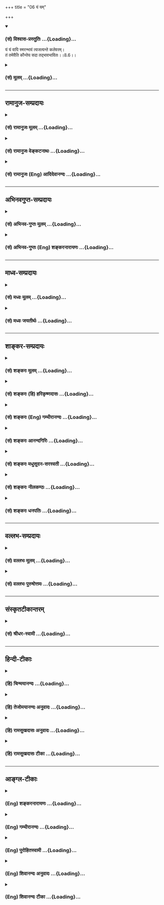 +++
title = "06 यं यम्"

+++
<div class="js_include" newlevelforh1="3" title="(सं) विश्वास-प्रस्तुतिः" unfilled url="/purANam/mahAbhAratam/06-bhIShma-parva/02-bhagavad-gItA-parva/saMskRtam/vishvAsa-prastutiH/08_axara-para-brahma-yo/06_yaM_yam.md">
<details open><summary><h3>(सं) विश्वास-प्रस्तुतिः ...{Loading}...</h3></summary>

यं यं वापि स्मरन्भावं त्यजत्यन्ते कलेवरम्।  
तं तमेवैति कौन्तेय सदा तद्भावभावितः।।8.6।।
</details>
</div>
<div class="js_include collapsed" newlevelforh1="3" title="(सं) मूलम्" unfilled url="/purANam/mahAbhAratam/06-bhIShma-parva/02-bhagavad-gItA-parva/saMskRtam/mUlam/08_axara-para-brahma-yo/06_yaM_yam.md">
<details><summary><h3>(सं) मूलम् ...{Loading}...</h3></summary>

यं यं वापि स्मरन्भावं त्यजत्यन्ते कलेवरम्।  
तं तमेवैति कौन्तेय सदा तद्भावभावितः।।8.6।।
</details>
</div>


_________________
## रामानुज-सम्प्रदायः
<div class="js_include collapsed" newlevelforh1="3" title="(सं) रामानुजः मूलम्" unfilled url="/purANam/mahAbhAratam/06-bhIShma-parva/02-bhagavad-gItA-parva/saMskRtam/rAmAnujaH/mUlam/08_axara-para-brahma-yo/06_yaM_yam.md">
<details><summary><h3>(सं) रामानुजः मूलम् ...{Loading}...</h3></summary>

।।8.6।।**अन्ते** अन्तकाले **यं यं वा अपि भावं स्मरन् कलेवरं त्यजति तं
तं** भावम् **एव** मरणान्तरम् **एति।** अन्त्यप्रत्ययश्च पूर्वभावितविषय एव
जायते। यस्मात् पूर्वकालाभ्यस्तविषये एव अन्त्यप्रत्ययो जायते --

</details>
</div>
<div class="js_include collapsed" newlevelforh1="3" title="(सं) रामानुजः वेङ्कटनाथः" unfilled url="/purANam/mahAbhAratam/06-bhIShma-parva/02-bhagavad-gItA-parva/saMskRtam/rAmAnujaH/venkaTanAthaH/08_axara-para-brahma-yo/06_yaM_yam.md">
<details><summary><h3>(सं) रामानुजः वेङ्कटनाथः ...{Loading}...</h3></summary>

  
  
।।8.6।। न केवलमीश्वरविषयान्तिमप्रत्ययस्वभावोऽयमिति मन्तव्यम् किन्तु
सर्वसाधारणमिदमत्राप्युक्तमिति प्रयोजकाकारोयं यम् इति श्लोकेनोच्यत इत्याह
-- स्मर्तुरिति। अन्तशब्दः पूर्वश्लोकाभिहितान्तकालपरः। तस्य
चान्तिमप्रत्ययप्रभावज्ञापनायस्मरन् इत्यनेनान्वय इति दर्शयति -- अन्ते
अन्तकाले इति। वीप्सयावापि इत्यनेन च स्मर्तव्यविषयनियमो
नीचोत्तमविषयवैषम्याभावश्च दर्शितः। तं तम् इति वीप्सया
त्वसङकीर्णतत्तत्प्राप्तिः। अवधारणेन प्रबलपुण्यान्तरेणापि तस्या
दुर्वारत्वं च विवक्षितम्। भावशब्दोऽत्र स्वभावपरः। धर्मिप्रत्ययस्तु
नान्तरीयकः। भावशब्दस्यात्र पदार्थपरत्वे प्रस्तुतभावशब्दवैरूप्यन्तं तमेति
इति साजात्यलक्षणा च। तं तमेवैति इत्यत्र यत्र क्वचन जन्मनि
सर्वसाधारणतज्जातियोगमात्रव्युदासायोक्तंमरणानन्तरमिति। नह्यादिभरतमृगत्वे
जन्मान्तरव्यवधानंसदा तद्भावभावितः इत्यनेनान्तिमस्मृतिहेतुर्विवक्षित
इत्याह -- अन्तिमप्रत्ययश्चेति। तद्भावभावितः तद्भावनावासित इत्यर्थः
तस्मिन् भावो भावितो येनेति वा तद्भावभावितः।  
  

</details>
</div>
<div class="js_include collapsed" newlevelforh1="3" title="(सं) रामानुजः (Eng) आदिदेवानन्दः" unfilled url="/purANam/mahAbhAratam/06-bhIShma-parva/02-bhagavad-gItA-parva/saMskRtam/rAmAnujaH/english/AdidevAnandaH/08_axara-para-brahma-yo/06_yaM_yam.md">
<details><summary><h3>(सं) रामानुजः (Eng) आदिदेवानन्दः ...{Loading}...</h3></summary>

8.6 'At the end,' at the time of death, remembering whatsoever thought
one abandones the body, to that alone one goes after death. The final
thought arises only with reference to objects pervioulsy ruminated upon
in one's thought. As the final thought results only about an object
previously contemplated upon,

</details>
</div>


_________________
## अभिनवगुप्त-सम्प्रदायः
<div class="js_include collapsed" newlevelforh1="3" title="(सं) अभिनव-गुप्तः मूलम्" unfilled url="/purANam/mahAbhAratam/06-bhIShma-parva/02-bhagavad-gItA-parva/saMskRtam/abhinava-guptaH/mUlam/08_axara-para-brahma-yo/06_yaM_yam.md">
<details><summary><h3>(सं) अभिनव-गुप्तः मूलम् ...{Loading}...</h3></summary>

।।8.5 -- 8.7।। अथ योऽवशिष्टः प्रश्नः कथं प्रयाणकाले ज्ञेयोऽसि इति तं
निर्णयति -- अन्तकालेऽपि इत्यादि असंशयम् इत्यन्तम्। न केवलं
स्वस्थावस्थायां यावत् अन्तकालेऽपि +++(N कालेऽपीति)+++ । मामेति --
व्यवच्छिन्नसकलोपाधिकम्। कथं च अस्वस्थावस्थायां +++(K [n] अन्तावस्थायाम्)+++
विनिवत्तसकलेन्द्रियचेष्टस्य भगवान् स्मृतिपथमुपेयात् इत्युपायमपि उपदिशति
तस्मादिति। सर्वावस्थासु व्यावहारिकीष्वपि यस्य भगवत्तत्त्वं न हृदयादपयाति
तस्य भगवत्येव सकलकर्मसंन्यासिनः सततं भगवन्मयस्य अवश्यं स्वयमेव
भगवत्तत्त्वं स्मृतिविषयतां यातीति। सदातद्भावभावितत्त्वं च अत्र हेतुः।
अतः एवाह -- येनैव वस्तुना सदा भावितान्तःकरणः +++(NK [n] अन्तःकरणभावः)+++ तदेव
मरणसमये स्मर्यते तद्भाव एव च प्राप्यते इति। सर्वथा मत्परम एव मत्प्रेप्सः
स्यादित्यत्र तात्पर्यम्। न तु यदेवान्ते स्मर्यते तत्तत्त्वमेवावाप्यते +++(N
तत्तदेवावाप्यते)+++ इति। एवं हि सति ज्ञानिनोऽपि
यावच्छरीरभाविधातुदोषविकलितचिवृत्तेर्जडतां प्राप्तस्य,तामसस्येव गतिः
स्यात्। न च अम्युपगमोऽत्र युक्तः प्रमाणभूतश्रुतिविरोधात्। अस्ति हि --
तीर्थे श्वपचगृहे वा नष्टस्मृतिरपि परित्यजन् देहम्।  
  
ज्ञानसमकालमुक्तः कैवल्यं याति हतशोकः।। इति +++(PS 83 )+++तस्मादेवं विध्यनुवादौ।
सदा येन भावितमन्तःकरणं तदेवान्ते प्रयाणानन्तरं प्राप्यते। तच्च स्मर्यते
न वा इति नात्र निर्बन्धः। अन्वाचयश्चायम् अपिशब्देन सूचितः। स्मरणस्य
असर्वथाभावं वाशब्दः स्फुटयति। सदा च मत्परमो जनः सर्वथा स्यात् इति
तात्पर्यं मुनिरेव प्रकटयति। यदाह -- तस्मात् सर्वेषु कालेषु मानुस्मर इति।
तेनेत्थमत्र पदसङ्गतिः -- सदा यं यं भावं स्मरन् कलेबरं त्यजति अन्तेऽपि वा
स्मरन् -- वाग्रहणात् अस्मरन् ,वा -- तं तमेवैति। यतोऽसौ सदा तद्भावेन
भावितः। अन्ये तु -- कलेवरं त्यजति सति अन्ते कलेवरत्यागक्षणे
बन्धुपुत्रादिप्रमात्रगोचरे +++(SK [n] -- प्रमात्रन्तरागोचरे)+++
श्वासायासहिक्कागद्गदादिचेष्टाचरमभाविनि क्षणे शरीरदार्ढ्यबन्धप्रतनूभावात्
देहकृतसुखदुःखमोहबन्धे,+++(K -- वन्ध्ये)+++ कालांशे देहत्यजनशब्दवाचेय यदेव
स्मरति तदेव प्रथमसंविदनुगृहीतम् अस्य रूपं संपद्यते। तादृशे +++(SN तादृशि)+++ च
काले स्मरणस्य कारणं सदा तद्भावभावितत्त्वमिति। त्यजति इति सप्तमी योज्या
इति। प्राक्तन एवार्थः। ननु एवमन्तकाले किं प्रयोजनं तत्स्मरणेन क एवमाह
प्रयोजनम् इति किंतु वस्तुवृत्तोपनतमेव तद्भवति तस्मिन्नन्त्ये क्षणे। ननु
पुत्रकलत्रबन्धुभृतेः शिशिरोदकपानादेर्वा अन्त्ये क्षणे दृष्टं स्मरणम् इति
तद्भावापत्तिः स्यात् मैवम्। न हि सोऽन्त्यः क्षणः स्फुटदेहावस्थानात्। न
हि असावन्त्यः क्षणः अस्मद्विवक्षितो भवादृशैर्लक्ष्यते। तत्र त्वन्त्ये
क्षणे येनैव रूपेण भवितव्यं तत्संस्कारस्य दूरवर्त्तिनोऽपि --
जातिदेशकालव्यवहितानामपि +++(SN omit जाति also the following compound word
स्मृति,etc.)+++ आनन्तर्यम् स्मृतिसंस्कारयोरेकरूपत्त्वात् +++(YS IV 9.)+++इति
न्यायेन प्रबोधेन भाव्यम्। तद्वशात् तत्स्मरणं तत्स्मृत्या
तद्भावप्राप्तिः। कस्य चित्तु देहस्य स्वस्थावस्थायामपि तदेव
काकतालीयवशाद्व्यज्यते। यथा मृगादेः पुराणे वर्णनं तत्कृतं तु मृगत्वम्। अत
एव प्रयाणकालेऽपि च माम् +++(VII30 )+++ इत्यादौ अपि च इति ग्रहणम्। ये हि सदा
भगवन्तं भावयन्ति,एवंभूता भविष्यामः इति तेषान्तज्जः
संस्कारोऽन्यसंस्कारप्रतिबन्धी +++(YS I 50 )+++इति न्यायेन
तस्यामलक्ष्यायामन्तदशायां संस्कारान्तरापहस्तनेन तत्संस्कारकृते
तत्तत्त्वस्मरणे देहसद्भावक्षणकृते च तस्य स्मरणे +++(omits देहसद्भाव --
स्मरणे)+++ अनन्तरं देहविनिपातक्षणे एव कालसंस्कारनिवृत्तेः
तदिदमित्यादिवेद्यविभागानवभासात् संविन्मात्रसतत्त्वपरमेश्वरस्वभावतैव भवति
+++(CA adds इति श्रीमदभिनवगुप्तगुरूणां संमतम् ( संस्मृतम्)+++ after भवति)
इत्यलम् ( इत्यलं बहुना)। असंशयमिति -- नात्र संदेग्धव्यमिति
\[तात्पर्यम्\]।

</details>
</div>
<div class="js_include collapsed" newlevelforh1="3" title="(सं) अभिनव-गुप्तः (Eng) शङ्करनारायणः" unfilled url="/purANam/mahAbhAratam/06-bhIShma-parva/02-bhagavad-gItA-parva/saMskRtam/abhinava-guptaH/english/shankaranArAyaNaH/08_axara-para-brahma-yo/06_yaM_yam.md">
<details><summary><h3>(सं) अभिनव-गुप्तः (Eng) शङ्करनारायणः ...{Loading}...</h3></summary>

8.6 See Comment under 8.7

</details>
</div>


_________________
## माध्व-सम्प्रदायः
<div class="js_include collapsed" newlevelforh1="3" title="(सं) मध्वः मूलम्" unfilled url="/purANam/mahAbhAratam/06-bhIShma-parva/02-bhagavad-gItA-parva/saMskRtam/madhvaH/mUlam/08_axara-para-brahma-yo/06_yaM_yam.md">
<details><summary><h3>(सं) मध्वः मूलम् ...{Loading}...</h3></summary>

।।8.6 -- 8.7।। स्मरन्पुरुषस्त्यजतीति भिन्नकालीनत्वेऽप्यविरोध इति मन्दमतेः
शङ्का मा भूदित्यन्त इति विशेषणम् सुमतेनव शङ्कावकाशः। स्मरंस्त्यजति
इत्येककालीनत्वप्रतीतेः। दुर्मतेर्दुःखान्न स्मरंस्त्यजतीति
शङ्का। त्यजन्देहं न कश्चित्तु मोहमाप्नोत्यसंशयम् इति स्कान्दे। तस्य
हैतस्य हृदयस्याग्रं प्रद्योतते तेन प्रद्योतेनैष आत्मा निष्क्रामति
\[बृ.उ.4।4।2\] इति हि श्रुतिः। सदा तद्भावभावितः इत्यन्तकालस्मरणोपायमाह --
भावोऽन्तर्गतं मनः तथाभिधानात्। भावितत्वं अतिवासितत्वम्। भावना त्वतिवासना
इत्यभिधानात्।

</details>
</div>
<div class="js_include collapsed" newlevelforh1="3" title="(सं) मध्वः जयतीर्थः" unfilled url="/purANam/mahAbhAratam/06-bhIShma-parva/02-bhagavad-gItA-parva/saMskRtam/madhvaH/jayatIrthaH/08_axara-para-brahma-yo/06_yaM_yam.md">
<details><summary><h3>(सं) मध्वः जयतीर्थः ...{Loading}...</h3></summary>

।।8.6 -- 8.7।। ननु कलेवरत्यागस्यान्ताव्यभिचारादन्त इति व्यर्थमित्यत आह --
**स्मरन्नि**ति। नान्त इत्येतत्कलेवरं त्यजतीत्यस्य विशेषणं येन व्यर्थं
स्यात् किन्तु अन्ते स्मरन्निति स्मरणस्यैव तत्रापि किं प्रयोजनं इति चेत्
उच्यतेलक्षणहेत्वोः क्रियायाः \[अष्टा.3।2।126\] इति लक्षणेऽपि
शतुर्विधानात्। स्मरन्पुरुषः कलेवरं त्यजति इति
स्मरणकलेवरत्यागयोर्भिन्नकालत्वेऽपि न कश्चिच्छब्दविरोध इति मन्दमतेः शङ्का
स्यात् सा मा भूदित्येवमर्थमन्त इति स्मरणस्य विशेषणमुपात्तम् तेनात्र
स्मरणकलेवरत्यागयोरेककालत्वसिद्धिरिति। मन्दमतेः इत्यस्य कृत्यमाह --
**सुमतेरि**ति। कुतः इत्यत आह -- **स्मरन्नि**ति। लटः शतृशानचौ
\[अष्टा.3।2।124\] इति लडादेशत्वेनापि शतुर्विधानमस्ति स च लडिति वर्तमाने
पुनर्लङ्ग्रहणसामर्थ्यात्क्वचित् प्रथमासामानाधिकरण्येऽपि भवति लक्षणे
विहिताच्च ल़डादेशो बलीयान्। तत्र क्रियाया इत्युपपदसापेक्षत्वात्
अस्यानपेक्षत्वात्। अप्रथमासमानाधिकरणे
इत्यस्यातिप्रसक्तिपरिहारमात्रार्थत्वात्। तथा च बलवतो
ग्राह्यत्वेस्मरंस्त्यजति इत्यस्य स्मरति च त्यजति चेत्यर्थः स्यात्। एवं
चान्तः इत्यनुक्ते़ऽपि स्मरणत्यागयोरेककालीनत्वप्रतीतेः सुमतेर्नैव
शङ्कावकाश इति भावः। ननु दुर्मतिरपि शाब्दं न्यायं जानात्येव अन्यथा
शास्त्रे नाधिक्रियेत केवलमध्यात्मविषये न प्रवीणः तत्कथं तस्याप्येषा
शङ्का स्यात् ततश्च तं प्रत्यपि अन्त इत्येतत् व्यर्थमित्यत आह --
**दुर्मतेरि**ति। दुर्मतेर्भविष्यति शङ्का भिन्नकालत्वविषया। कुतः मरणकाले
महद्दुःखं जायते दुःखस्य च संस्कारविलोपहेतुत्वं प्रसिद्धम् अतो
दुःखात्कारणात् मूर्छितो न स्मरंस्त्यजति। कलेवरत्यागसमये स्मरणमसम्भवीति
यावत्। एतामनुपपत्तिं पश्यन् बलवन्तमपि लडादेशं विहाय लक्षणार्थमेव हि
मन्यत इति भावः। ननु सुमतेरप्येवं शङ्का स्यादेव कथं चेयं शङ्का
तत्त्वप्रतीतिरेवेति चेत् न अज्ञानिन एव देहाभिमानिनो
देहत्यागमात्मत्यागमिव मन्यमानस्य मरणकाले दुःखं भवति तदपि
मरणक्षणात्पूर्वमेव ज्ञानी तु सर्वदा देहं हेयमेव मन्यमानो न मनागपि
दुःखायते किन्तु विशिष्टमेव तस्योत्क्रमणामत्यध्यात्मशास्त्रमनुसन्दधानस्य
सुमतेः शङ्कानवकाशात्। किं तदध्यात्मशास्त्रं इत्यत आह -- **त्यजन्नि**ति।
कश्चिद्विद्वान्। अविद्वानपि तत्काले तस्येति मरणवैशिष्ट्यमात्रपरम् न
त्वन्त इत्येतत् स्मरणविशेषणं चेत् तदासदा तद्भावभावितः \[8।6\] इत्यनेनैव
गतार्थं स्यात् अन्यथा तद्व्यर्थं भवेदित्यत आह -- **सदे**ति।
अन्तकालस्मरणमेव तत्प्राप्तिसाधनम्। न च तदकस्माद्भवति अतः तदुपायत्वेन सदा
तद्भावभावितत्वमुच्यत इत्यर्थः। कथमित्यतो यथाऽयं तदुपायः स्यात् तथा
व्याचष्टे -- **भाव** इति। तथाऽभिधानादिति स्याद्भावोऽन्तर्गतं मन
इत्येवरूपादभिधानादित्यर्थः। वासितत्वं संस्कृतत्वम्। तस्मिन्
भावस्तद्भावस्तेन भावित इति मनोधर्मेणात्मोपचर्यते।

</details>
</div>


_________________
## शाङ्कर-सम्प्रदायः
<div class="js_include collapsed" newlevelforh1="3" title="(सं) शङ्करः मूलम्" unfilled url="/purANam/mahAbhAratam/06-bhIShma-parva/02-bhagavad-gItA-parva/saMskRtam/shankaraH/mUlam/08_axara-para-brahma-yo/06_yaM_yam.md">
<details><summary><h3>(सं) शङ्करः मूलम् ...{Loading}...</h3></summary>

।।8.6।। --,**यं यं वापि** यं यं **भावं** देवताविशेषं स्मरन् चिन्तयन्
**त्यजति** परित्यजति **अन्ते** अन्तकाले प्राणवियोगकाले **कलेवरं** शरीरं
**तं** **तमेव** स्मृतं भावमेव **एति** नान्यं **कौन्तेय सदा** सर्वदा
**तद्भावभावितः** तस्मिन् भावः तद्भावः स भावितः स्मर्यमाणतया अभ्यस्तः येन
सः तद्भावभावितः सन्।। यस्मात् एवम् अन्त्या भावना देहान्तरप्राप्तौ कारणम्
--,

</details>
</div>
<div class="js_include collapsed" newlevelforh1="3" title="(सं) शङ्करः (हि) हरिकृष्णदासः" unfilled url="/purANam/mahAbhAratam/06-bhIShma-parva/02-bhagavad-gItA-parva/saMskRtam/shankaraH/hindI/harikRShNadAsaH/08_axara-para-brahma-yo/06_yaM_yam.md">
<details><summary><h3>(सं) शङ्करः (हि) हरिकृष्णदासः ...{Loading}...</h3></summary>

।।8.6।। केवल मेरे विषयमें ही यह नियम नहीं है किंतु --, हे कुन्तीपुत्र
प्राणवियोगके समय ( यह जीव ) जिसजिस भी भावका अर्थात् ( जिस किसी भी )
देवताविशेषका चिन्तन करता हुआ शरीर छोड़ता है उस भावसे भावित हुआ वह पुरुष
सदा उस स्मरण किये हुए भावको ही प्राप्त होता है अन्यको नहीं। उपास्य
देवविषयक भावनाका नाम तद्भाव है वह जिसने भावित यानी बारंबार चिन्तन करनेके
द्वारा अभ्यस्त किया हो उसका नाम तद्भावभावित है ऐसा होता हुआ ( उसीको
प्राप्त होता है )।

</details>
</div>
<div class="js_include collapsed" newlevelforh1="3" title="(सं) शङ्करः (Eng) गम्भीरानन्दः" unfilled url="/purANam/mahAbhAratam/06-bhIShma-parva/02-bhagavad-gItA-parva/saMskRtam/shankaraH/english/gambhIrAnandaH/08_axara-para-brahma-yo/06_yaM_yam.md">
<details><summary><h3>(सं) शङ्करः (Eng) गम्भीरानन्दः ...{Loading}...</h3></summary>

8.6 O Son of Kunti, smaran, thinking of; bhavam, any entity, any
particular deity; yam yam va api, which ever it may be; tyajati, one
gives up; the kalevaram, body; ante, at the end, at the time of the
departure of life; eti, he attains; tam tam eva, that very one, that
very entity which is remembered-none else; having been sada, always;
tadbhava-bhavitah, engrossed in its thought. Engrossment in it is
tad-bhavah; one by whom that is remembered as a matter of habitual
recollection is tadbhava-bhavitah. Since the last thought is thus the
cause of aciring the next body-

</details>
</div>
<div class="js_include collapsed" newlevelforh1="3" title="(सं) शङ्करः आनन्दगिरिः" unfilled url="/purANam/mahAbhAratam/06-bhIShma-parva/02-bhagavad-gItA-parva/saMskRtam/shankaraH/AnandagiriH/08_axara-para-brahma-yo/06_yaM_yam.md">
<details><summary><h3>(सं) शङ्करः आनन्दगिरिः ...{Loading}...</h3></summary>

।।8.6।। अन्तकाले भगवन्तमनुध्यायतो भगवत्प्राप्तिनियमवदन्यमपि तत्काले
देवादिविशेषं ध्यायतो देहं त्यजतस्तत्प्राप्तिरवश्यंभाविनीति दर्शयति --
**नेत्यादिना।** कथं पुनरन्तकाले परवशस्य नियतविषयस्मृतिर्भवितुमुत्सहते
तत्राह -- **सदेति।** देवादिविशेषस्तस्मिन्निति सप्तम्यर्थः। भावो भावना
वासना स भावो भावितः संपादितो येन पुंसा स तथाविधः सन् यं यं भावं स्मरति
तं तमेव देहत्यागादूर्ध्वं गच्छतीति संबन्धः।

</details>
</div>
<div class="js_include collapsed" newlevelforh1="3" title="(सं) शङ्करः मधुसूदन-सरस्वती" unfilled url="/purANam/mahAbhAratam/06-bhIShma-parva/02-bhagavad-gItA-parva/saMskRtam/shankaraH/madhusUdana-sarasvatI/08_axara-para-brahma-yo/06_yaM_yam.md">
<details><summary><h3>(सं) शङ्करः मधुसूदन-सरस्वती ...{Loading}...</h3></summary>

।।8.6।। अन्तकाले भगवन्तमनुध्यायतो भगवत्प्राप्तिर्नियतेति वदितुमन्यदपि
यत्कंचित्काले ध्यायतो देहं त्यजतस्तत्प्राप्तिरवश्यंभाविनीति दर्शयति -- न
केवलं मां स्मरन्मद्भावं यातीति नियमः किं तर्हि यं यं वापि भावं
देवताविशेषंचकारादन्यदपि यत्किंचिद्वा स्मरंश्चिन्तयन्नन्ते प्राणवियोगकाले
कलेवरं त्यजति स तं तमेव स्मर्यमाणं भावमेव नान्यमेति प्राप्नोति। हे
कौन्तेयेति पितृष्वसृपुत्रत्वेन स्नेहातिशयं सूचयति। तेन
चावश्यानुग्राह्यत्वं तेन च प्रतारणाशङ्काशून्यत्वमिति। अन्तकाले
स्मरणोद्यमासंभवेऽपि पूर्वाभ्यासजनिता वासनैव स्मृतिहेतुरित्याह -- सदेति।
सदा सर्वदा तस्मिन्देवताविशेषादौ भावो भावना वासना तद्भावः स भावितः
संपादितो येन स तथा। भाविततद्भाव इत्यर्थः।
आहिताग्न्यादेराकृतिगणत्वाद्भावितपदस्य परनिपातः। तद्भावेन तच्चिन्तनेन
भावितो वासितचित्त इति वा।

</details>
</div>
<div class="js_include collapsed" newlevelforh1="3" title="(सं) शङ्करः नीलकण्ठः" unfilled url="/purANam/mahAbhAratam/06-bhIShma-parva/02-bhagavad-gItA-parva/saMskRtam/shankaraH/nIlakaNThaH/08_axara-para-brahma-yo/06_yaM_yam.md">
<details><summary><h3>(सं) शङ्करः नीलकण्ठः ...{Loading}...</h3></summary>

।।8.6।। न केवलं कार्यकारणब्रह्मणोरेव
भावनान्त्यप्रत्ययवशात्तद्भावप्राप्तिहेतुरपि तु कीटस्य जीवत एव
भावनाबलाद्भाव्यवस्तुभावप्राप्तिर्दृश्यते। नन्दिकेश्वरस्य च स्मर्यतेस हि
महादेवं भावयंस्तत्सारूप्यं देहान्तरं विनैव प्राप्तः इति। योगशास्त्रेऽपि
प्रसिद्धम्। तत्र किमु वक्तव्यमन्तप्रत्ययवशाद्देहान्तरे
भाव्यभावप्राप्तिरस्तीति मत्वा तमेवार्थमन्यत्रापि दर्शयति -- **यं
यमिति।** तद्भावभावितः भाव्याकारवासनया रञ्जित इत्यर्थः।

</details>
</div>
<div class="js_include collapsed" newlevelforh1="3" title="(सं) शङ्करः धनपतिः" unfilled url="/purANam/mahAbhAratam/06-bhIShma-parva/02-bhagavad-gItA-parva/saMskRtam/shankaraH/dhanapatiH/08_axara-para-brahma-yo/06_yaM_yam.md">
<details><summary><h3>(सं) शङ्करः धनपतिः ...{Loading}...</h3></summary>

।।8.6।। अन्तकाले मां स्मरन् मामेवैतीति नायं नियमः किंतु यं यं वापि भावं
देवताविशेषं स्मरन् चिन्तयन्नन्ते मरणकाले कलेवरं शरीरं त्यजति तं तमेव
चिन्तितं भावमेवैति नान्यम्। यद्यपि यंयं चापीति पाठश्चकारादन्यदपि
यत्किंचिद्वा स्मरन्निति कैश्चिद्य्वाख्यायस्तथापि भाष्यकारैवर्याख्यातो न
भवतीत्युपेक्षणीयः। अन्तकाले विवशस्यापि स्मृतिभवने किं कारणमिति तत्राह।
सदा तद्भावभावितः सदा सर्वदा तस्मिन्देवतादिविशेषे भावो भावना वासना स
भावितोऽभ्यस्तो येन सः सन् सर्वदा तस्य भावो भावनानुचिन्तनं तेन भावितो
वासितचित्त इति व्युत्पत्तिं सिद्धवत्कृत्याचार्यैस्तथा
व्युत्पादितमित्यविरोधः। कौन्तेयेति संबोधयन् संबन्धप्रदर्शनेन
स्वस्मिन्सर्वदा भावनाभ्याससौलभ्यं द्योतयति।

</details>
</div>


_________________
## वल्लभ-सम्प्रदायः
<div class="js_include collapsed" newlevelforh1="3" title="(सं) वल्लभः मूलम्" unfilled url="/purANam/mahAbhAratam/06-bhIShma-parva/02-bhagavad-gItA-parva/saMskRtam/vallabhaH/mUlam/08_axara-para-brahma-yo/06_yaM_yam.md">
<details><summary><h3>(सं) वल्लभः मूलम् ...{Loading}...</h3></summary>

।।8.6।। न केवलं मां स्मरन्मद्भावं यातीति नियमः -- यं यमिति। अन्तेऽन्तकाले
तमेव भावं स्मर्त्तुः स्वविषयजातीयाकारत्वसम्पादकं भावं स्वरूपमेति भरतवत्।

</details>
</div>
<div class="js_include collapsed" newlevelforh1="3" title="(सं) वल्लभः पुरुषोत्तमः" unfilled url="/purANam/mahAbhAratam/06-bhIShma-parva/02-bhagavad-gItA-parva/saMskRtam/vallabhaH/puruShottamaH/08_axara-para-brahma-yo/06_yaM_yam.md">
<details><summary><h3>(सं) वल्लभः पुरुषोत्तमः ...{Loading}...</h3></summary>

  
  
।।8.6।। अन्यास्मरणे हेतुमाह -- यं यमिति। हे कौन्तेय तत्स्मरणायोग्य यं यं
देवतान्तरमपि वा स्वमनोभिलषितजीवस्वरूपं स्मरन् अन्ते कलेवरं त्यजति स तमेव
तत्सारूप्यमेति प्राप्नोतीत्यर्थः। अपीति निश्चयार्थे वा। अत एव भरतस्य
अन्ते मृगस्मरणे मृगशरीराप्तिः अयमेवार्थोऽपिशब्देन द्योतितः। यतोऽन्तकाले
यत्स्मरणेन म्रियते तमेव प्राप्नोत्यतः साधारण्येनापि मत्स्मरणेन मरणे
मत्प्राप्तौ न सन्देह इत्यर्थः। नन्वन्ते वैकल्ये देवतान्तरस्मरणं
स्वाभिलषितस्मरणं वा कथं स्यात् इत्यत आह -- सदा तद्भावभावितः
निरन्तरं,तद्भावेन भावितो यो भवति स तमेवान्ते स्मरति।  
  

</details>
</div>


_________________
## संस्कृतटीकान्तरम्
<div class="js_include collapsed" newlevelforh1="3" title="(सं) श्रीधर-स्वामी" unfilled url="/purANam/mahAbhAratam/06-bhIShma-parva/02-bhagavad-gItA-parva/saMskRtam/shrIdhara-svAmI/08_axara-para-brahma-yo/06_yaM_yam.md">
<details><summary><h3>(सं) श्रीधर-स्वामी ...{Loading}...</h3></summary>

।।8.6।। न केवलं मां स्मरन्मद्भावं प्राप्नोतीति नियमः किं तर्हि -- **यं
यमिति।** यं यं भावं देवतान्तरं वाऽन्यमपि वाऽन्तकाले स्मरन्देहं त्यजति तं
तमेव स्मर्यमाणं भावं प्राप्नोति अन्तकाले भावविशेषस्मरणे हेतुः सदेति।
सर्वदा तस्य भावो भावनानुचिन्तनं तेन भावितो वासितचित्तः।

</details>
</div>


_________________
## हिन्दी-टीकाः
<div class="js_include collapsed" newlevelforh1="3" title="(हि) चिन्मयानन्दः" unfilled url="/purANam/mahAbhAratam/06-bhIShma-parva/02-bhagavad-gItA-parva/hindI/chinmayAnandaH/08_axara-para-brahma-yo/06_yaM_yam.md">
<details><summary><h3>(हि) चिन्मयानन्दः ...{Loading}...</h3></summary>

।।8.6।। भारत के महान तत्त्वचिन्तक ऋषियों द्वारा सम्यक् विचारोपरांत
पहुँचे हुए निष्कर्ष को भगवान् श्रीकृष्ण यहाँ घोषित करते हैं अन्तकाल में
जिस किसी भाव का स्मरण करते हुए जीव देह को त्यागता है वह उसी भाव को
प्राप्त होता है चाहे वह पशुत्व का भाव हो अथवा देवत्व का। जैसा तुम सोचोगे
वैसे ही बनोगे यह एक ऐसा सिद्धांत है जो किसी भी बुद्धिमान पुरुष को किसी
दार्शनिक द्वारा दिए गये स्पष्टीकरण के बिना भी स्वत स्पष्ट हो जाता है।
कर्मों के प्रेरक विचार हैं और किसी भी एक विशेष क्षण पर मनुष्य के मन में
जो विचार आते हैं वे उसके पूर्वार्जित संस्कारों के अनुरूप ही होते हैं। इन
संस्कार या वासनाओं का मनुष्य स्वयं निर्माण करता है। स्वाभाविक है जिस
पुरुष ने जीवन पर्यन्त अनात्म उपाधियों से तादात्म्य हटाकर मन को आत्मा में
स्थिर करने का सतत प्रयत्न किया हो ऐसे साधक पुरुष के मन में अध्यात्म
संस्कार दृढ़ हो जाते हैं। इस सतत चिन्तन और संस्कारों के प्रभाव से मरणकाल
में उसकी वृत्त सहज ही ध्येय विषयक होगी और तदनुसार ही मरणोपरांत उसकी
यात्रा अपने निर्धारित लक्ष्य की ओर ही होगी। हम यह नहीं सोचें कि अन्तकाल
में हम ईश्वर का स्मरण कर लेंगे अन्तकाल में अपनी भावी यात्रा को निर्धारित
करने का अवसर नहीं होता क्योंकि पूर्वाभ्यास के अनुसार उसी प्रकार की ही
वृत्ति मन में उठती है।

</details>
</div>
<div class="js_include collapsed" newlevelforh1="3" title="(हि) तेजोमयानन्दः अनुवादः" unfilled url="/purANam/mahAbhAratam/06-bhIShma-parva/02-bhagavad-gItA-parva/hindI/tejomayAnandaH/anuvAdaH/08_axara-para-brahma-yo/06_yaM_yam.md">
<details><summary><h3>(हि) तेजोमयानन्दः अनुवादः ...{Loading}...</h3></summary>

।।8.6।। हे कौन्तेय ! (यह जीव) अन्तकाल में जिस किसी भी भाव को स्मरण करता
हुआ शरीर को त्यागता है, वह सदैव उस भाव के चिन्तन के फलस्वरूप उसी भाव को
ही प्राप्त होता है।।

</details>
</div>
<div class="js_include collapsed" newlevelforh1="3" title="(हि) रामसुखदासः अनुवादः" unfilled url="/purANam/mahAbhAratam/06-bhIShma-parva/02-bhagavad-gItA-parva/hindI/rAmasukhadAsaH/anuvAdaH/08_axara-para-brahma-yo/06_yaM_yam.md">
<details><summary><h3>(हि) रामसुखदासः अनुवादः ...{Loading}...</h3></summary>

।।8.6।। हे कुन्तीपुत्र अर्जुन ! मनुष्य अन्तकाल में जिस-जिस भी भावका
स्मरण करते हुए शरीर छोड़ता है वह उस (अन्तकालके) भावसे सदा भावित होता हुआ
उस-उसको ही प्राप्त होता है अर्थात् उस-उस योनिमें ही चला जाता है।

</details>
</div>
<div class="js_include collapsed" newlevelforh1="3" title="(हि) रामसुखदासः टीका" unfilled url="/purANam/mahAbhAratam/06-bhIShma-parva/02-bhagavad-gItA-parva/hindI/rAmasukhadAsaH/TIkA/08_axara-para-brahma-yo/06_yaM_yam.md">
<details><summary><h3>(हि) रामसुखदासः टीका ...{Loading}...</h3></summary>

।।8.6।।***व्याख्या--*'यं यं वापि स्मरन्भावं ৷৷. सदा
तद्भावभावितः'--**भगवान्ने इस नियममें दयासे भरी हुई एक विलक्षण बात बतायी
है कि अन्तिम चिन्तनके अनुसार मनुष्यको उसउस योनिकी प्राप्ति होती है जब यह
नियम है तो मेरी स्मृतिसे मेरी प्राप्ति होगी ही परम दयालु भगवान्ने अपने
लिये अलग कोई विशेष नियम नहीं बताया है प्रत्युत सामान्य नियममें ही अपनेको
शामिल कर दिया है। भगवान्की दयाकी यह कितनी विलक्षणता है कि जितने मूल्यमें
कुत्तेकी योनि मिले उतने ही मूल्यमें भगवान् मिल जायँ

</details>
</div>


_________________
## आङ्ग्ल-टीकाः
<div class="js_include collapsed" newlevelforh1="3" title="(Eng) शङ्करनारायणः" unfilled url="/purANam/mahAbhAratam/06-bhIShma-parva/02-bhagavad-gItA-parva/english/shankaranArAyaNaH/08_axara-para-brahma-yo/06_yaM_yam.md">
<details><summary><h3>(Eng) शङ्करनारायणः ...{Loading}...</h3></summary>

8.6. And also remembering whatever being, a person leaves his body at
the end \[of his life\], that being alone he attains, O son of Kunti !
\[Because\] he has been constantly thinking about that being.

</details>
</div>
<div class="js_include collapsed" newlevelforh1="3" title="(Eng) गम्भीरानन्दः" unfilled url="/purANam/mahAbhAratam/06-bhIShma-parva/02-bhagavad-gItA-parva/english/gambhIrAnandaH/08_axara-para-brahma-yo/06_yaM_yam.md">
<details><summary><h3>(Eng) गम्भीरानन्दः ...{Loading}...</h3></summary>

8.6 O son of Kunti, thinking of any entity whichever it may be one gives
up the body at the end, he attains that very one, having been always
engrossed in its thought.

</details>
</div>
<div class="js_include collapsed" newlevelforh1="3" title="(Eng) पुरोहितस्वामी" unfilled url="/purANam/mahAbhAratam/06-bhIShma-parva/02-bhagavad-gItA-parva/english/purohitasvAmI/08_axara-para-brahma-yo/06_yaM_yam.md">
<details><summary><h3>(Eng) पुरोहितस्वामी ...{Loading}...</h3></summary>

8.6 On whatever sphere of being the mind of a man may be intent at the
time of death, thither he will go.

</details>
</div>
<div class="js_include collapsed" newlevelforh1="3" title="(Eng) शिवानन्दः अनुवादः" unfilled url="/purANam/mahAbhAratam/06-bhIShma-parva/02-bhagavad-gItA-parva/english/shivAnandaH/anuvAdaH/08_axara-para-brahma-yo/06_yaM_yam.md">
<details><summary><h3>(Eng) शिवानन्दः अनुवादः ...{Loading}...</h3></summary>

8.6 Whosoever at the end leaves the body, thinking of any being, to that
being only does he go, O son of Kunti (Arjuna), because of his constant
thought of that being.

</details>
</div>
<div class="js_include collapsed" newlevelforh1="3" title="(Eng) शिवानन्दः टीका" unfilled url="/purANam/mahAbhAratam/06-bhIShma-parva/02-bhagavad-gItA-parva/english/shivAnandaH/TIkA/08_axara-para-brahma-yo/06_yaM_yam.md">
<details><summary><h3>(Eng) शिवानन्दः टीका ...{Loading}...</h3></summary>

8.6 यम् which; यम् which; वा or; अपि even; स्मरन् remembering; भावम्
nature (idea of object); त्यजति leaves; अन्ते in the end; कलेवरम् the
body; तम् to that; तम् to that; एव only; एति goes; कौन्तेय O Kaunteya;
सदा constantly; तद्भावभावितः thinking of that object.Commentary The last
thoughts determine the next birth. The most prominent thought of ones
life occupies the mind at the time of death. The predominant idea at the
time of death is what in normal life has occupied his attention most.
The last thought determines the nature or character of the body to be
attained next. As a man thinketh; so shall he becometh.The force of
Samskaras which one has created by his previous practice is the cause of
their remembrance at death. Those who have practised worship of God
throughout their life can have remembrance of their tutelary deity at
the time of death.The analogy of the wasp and the caterpillar
(BhramaraKitaNyaya) can be applied here. The caterpillar constantly
remembers the wasp and becomes eventually transformed into a wasp. Even
so he who constantly remembers his tutelary deity becomes identical with
that deity. Nandikesvara is an example. He constantly thought of his
Lord and assumed a form eal to that of the Lord.If you constantly think
of the immortal Self during your lifetime; you will entertain the
thought of the Self only even at the time of death and will attain
immortality. If you always think of your body and identify yourself with
the perishable body you will be born again and again. If you think of
you pet dog at the time of death you will be born as a dog. Raja
Jadabharata thought of his pet deer at the time of his death and so he
took the birth of a deer.Every man has a definite outlook on life;
definite mode of thinking; definite cravings; desires and hopes;
definite character; temperament; taste; disposition and attitude.This is
all due to the impressions which have become part and parcel of his
subconsciousness. This is all due to experiences which have left their
indelible impressions on his mind.He always thinks of his body and
physical needs. He searches for his happiness in the external;
perishable objects. He identifies himself with the perishable body. He
ignores his innermost; allblissful; immortal Self; the source of
everything. He trains his body; senses; mind and intellect in worldly
pursuits. He ignores the Yogic discipline of the mind and the senses.
Therefore he always thinks of his body; bread; drink and clothing. He
forgets all about God and the Self; the indweller; an embodiment of
bliss and knowledge; fountain of joy and happiness.Desires are endless.
Therefore man cannot gratify them in one birth. At the time of death the
whole storehouse of impressions and desires is churned out and the most
prominent; the strongest and cherished desire comes to the surface of
the mind or the field of mental consciousness. This churned up butter or
cream (cherished desire) arrests his attention for immediate
gratification. He thinks of only that at the time of death. Just as the
most vital mango plant shoots up prominently in the nursery; so also the
strongest desire shoots up on the surface of the mind. If the desire is
not gratified his mind gets saturated with it and it is gratified in his
next  
  
birth. This desire will become very promenent in his next birth.You
yourself are the author of your own destiny. You yourself are
responsible for your thoughts; character; feelings; actions and
experiences. You planted certain worldly desires and Samskaras in your
subconscious mind; and allowed them to germinate and grow. If you had
planted spiritual aspiration; the desire for liberation and spiritual
Samskaras; you would reap the fruit of immortality and eternal bliss. As
you sow so shall you reap.He who practises constant and profound
meditation on the Self of his own tutelary deity throughout his life
will be able to meet death with an unruffled mind. He alone would go to
the Supreme; thinking of It at the time of his departure from this
world; too. You should have exclusive devotion to God. Your whole mind
must be absorbed in Him. You should not allow any outside worldly
impressions; wherein there is an iota of selfish desire; to sink into
your subconscious mind. Then you can think of the Lord exclusively at
the time of death and enter His very Being.

</details>
</div>
